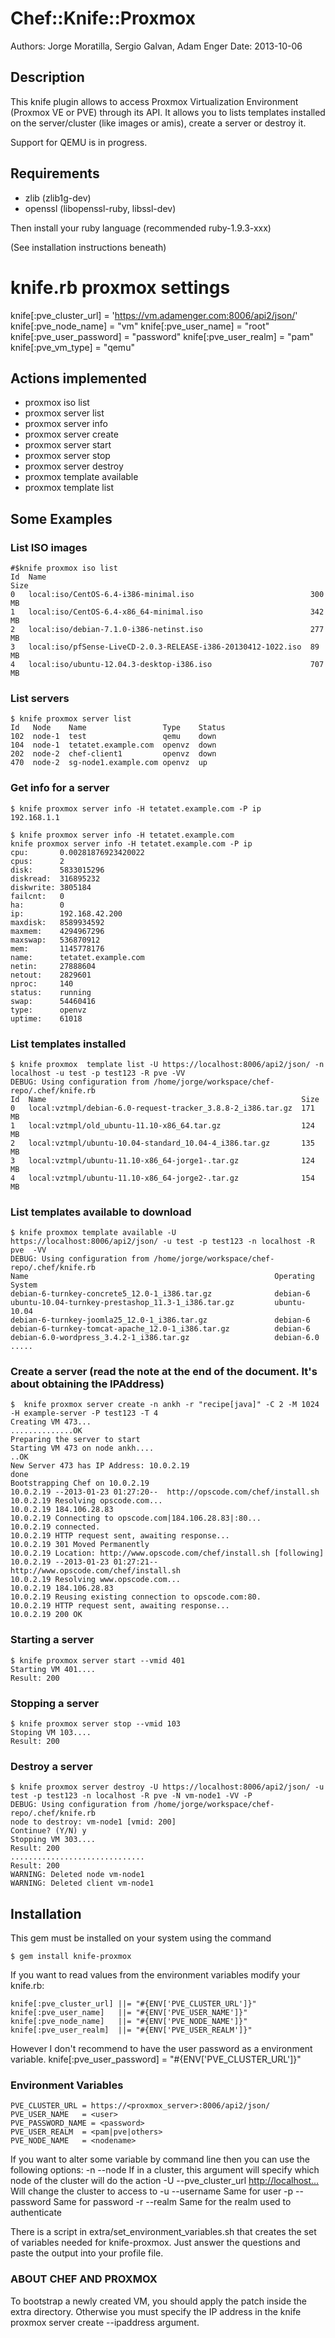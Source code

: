 # Chef::Knife::Proxmox

Authors: Jorge Moratilla, Sergio Galvan, Adam Enger
Date: 2013-10-06


## Description

This knife plugin allows to access Proxmox Virtualization Environment (Proxmox VE or PVE) through its API.
It allows you to lists templates installed on the server/cluster (like images or amis), create a server or
destroy it.

Support for QEMU is in progress. 

## Requirements

* zlib (zlib1g-dev)
* openssl (libopenssl-ruby, libssl-dev)

Then install your ruby language (recommended ruby-1.9.3-xxx)

(See installation instructions beneath)

# knife.rb proxmox settings
knife[:pve_cluster_url] = 'https://vm.adamenger.com:8006/api2/json/'
knife[:pve_node_name] = "vm"
knife[:pve_user_name] = "root"
knife[:pve_user_password] = "password"
knife[:pve_user_realm] = "pam"
knife[:pve_vm_type] = "qemu"

## Actions implemented

+ proxmox iso list
+ proxmox server list
+ proxmox server info
+ proxmox server create
+ proxmox server start
+ proxmox server stop
+ proxmox server destroy
+ proxmox template available
+ proxmox template list

## Some Examples

### List ISO images
    #$knife proxmox iso list
    Id  Name                                                           Size  
    0   local:iso/CentOS-6.4-i386-minimal.iso                          300 MB
    1   local:iso/CentOS-6.4-x86_64-minimal.iso                        342 MB
    2   local:iso/debian-7.1.0-i386-netinst.iso                        277 MB
    3   local:iso/pfSense-LiveCD-2.0.3-RELEASE-i386-20130412-1022.iso  89 MB 
    4   local:iso/ubuntu-12.04.3-desktop-i386.iso                      707 MB

### List servers
    $ knife proxmox server list
    Id   Node    Name                 Type    Status
    102  node-1  test                 qemu    down
    104  node-1  tetatet.example.com  openvz  down
    202  node-2  chef-client1         openvz  down
    470  node-2  sg-node1.example.com openvz  up

### Get info for a server
    $ knife proxmox server info -H tetatet.example.com -P ip
    192.168.1.1

    $ knife proxmox server info -H tetatet.example.com
    knife proxmox server info -H tetatet.example.com -P ip
    cpu:       0.00281876923420022
    cpus:      2
    disk:      5833015296
    diskread:  316895232
    diskwrite: 3805184
    failcnt:   0
    ha:        0
    ip:        192.168.42.200
    maxdisk:   8589934592
    maxmem:    4294967296
    maxswap:   536870912
    mem:       1145778176
    name:      tetatet.example.com
    netin:     27888604
    netout:    2829601
    nproc:     140
    status:    running
    swap:      54460416
    type:      openvz
    uptime:    61018


### List templates installed
    $ knife proxmox  template list -U https://localhost:8006/api2/json/ -n localhost -u test -p test123 -R pve -VV
    DEBUG: Using configuration from /home/jorge/workspace/chef-repo/.chef/knife.rb
    Id  Name                                                         Size
    0   local:vztmpl/debian-6.0-request-tracker_3.8.8-2_i386.tar.gz  171 MB
    1   local:vztmpl/old_ubuntu-11.10-x86_64.tar.gz                  124 MB
    2   local:vztmpl/ubuntu-10.04-standard_10.04-4_i386.tar.gz       135 MB
    3   local:vztmpl/ubuntu-11.10-x86_64-jorge1-.tar.gz              124 MB
    4   local:vztmpl/ubuntu-11.10-x86_64-jorge2-.tar.gz              154 MB


### List templates available to download
    $ knife proxmox template available -U https://localhost:8006/api2/json/ -u test -p test123 -n localhost -R pve  -VV
    DEBUG: Using configuration from /home/jorge/workspace/chef-repo/.chef/knife.rb
    Name                                                       Operating System
    debian-6-turnkey-concrete5_12.0-1_i386.tar.gz              debian-6
    ubuntu-10.04-turnkey-prestashop_11.3-1_i386.tar.gz         ubuntu-10.04
    debian-6-turnkey-joomla25_12.0-1_i386.tar.gz               debian-6
    debian-6-turnkey-tomcat-apache_12.0-1_i386.tar.gz          debian-6
    debian-6.0-wordpress_3.4.2-1_i386.tar.gz                   debian-6.0 .....


### Create a server (read the note at the end of the document.  It's about obtaining the IPAddress)

    $  knife proxmox server create -n ankh -r "recipe[java]" -C 2 -M 1024 -H example-server -P test123 -T 4
    Creating VM 473...
    ..............OK
    Preparing the server to start
    Starting VM 473 on node ankh....
    ..OK
    New Server 473 has IP Address: 10.0.2.19
    done
    Bootstrapping Chef on 10.0.2.19
    10.0.2.19 --2013-01-23 01:27:20--  http://opscode.com/chef/install.sh
    10.0.2.19 Resolving opscode.com...
    10.0.2.19 184.106.28.83
    10.0.2.19 Connecting to opscode.com|184.106.28.83|:80...
    10.0.2.19 connected.
    10.0.2.19 HTTP request sent, awaiting response...
    10.0.2.19 301 Moved Permanently
    10.0.2.19 Location: http://www.opscode.com/chef/install.sh [following]
    10.0.2.19 --2013-01-23 01:27:21--  http://www.opscode.com/chef/install.sh
    10.0.2.19 Resolving www.opscode.com...
    10.0.2.19 184.106.28.83
    10.0.2.19 Reusing existing connection to opscode.com:80.
    10.0.2.19 HTTP request sent, awaiting response...
    10.0.2.19 200 OK


### Starting a server
    $ knife proxmox server start --vmid 401
    Starting VM 401....
    Result: 200


### Stopping a server
    $ knife proxmox server stop --vmid 103
    Stoping VM 103....
    Result: 200


### Destroy a server
    $ knife proxmox server destroy -U https://localhost:8006/api2/json/ -u test -p test123 -n localhost -R pve -N vm-node1 -VV -P
    DEBUG: Using configuration from /home/jorge/workspace/chef-repo/.chef/knife.rb
    node to destroy: vm-node1 [vmid: 200]
    Continue? (Y/N) y
    Stopping VM 303....
    Result: 200
    ..............................
    Result: 200
    WARNING: Deleted node vm-node1
    WARNING: Deleted client vm-node1


## Installation

This gem must be installed on your system using the command

    $ gem install knife-proxmox

If you want to read values from the environment variables modify your knife.rb:

    knife[:pve_cluster_url] ||= "#{ENV['PVE_CLUSTER_URL']}"
    knife[:pve_user_name]   ||= "#{ENV['PVE_USER_NAME']}"
    knife[:pve_node_name]   ||= "#{ENV['PVE_NODE_NAME']}"
    knife[:pve_user_realm]  ||= "#{ENV['PVE_USER_REALM']}"

However I don't recommend to have the user password as a environment variable.
knife[:pve_user_password] = "#{ENV['PVE_CLUSTER_URL']}"

### Environment Variables

    PVE_CLUSTER_URL = https://<proxmox_server>:8006/api2/json/
    PVE_USER_NAME   = <user>
    PVE_PASSWORD_NAME = <password>
    PVE_USER_REALM  = <pam|pve|others>
    PVE_NODE_NAME   = <nodename>

If you want to alter some variable by command line then you can use the following options:
-n --node <node>   If in a cluster, this argument will specify which node of the cluster will do the action
-U --pve_cluster_url <http://localhost...> Will change the cluster to access to
-u --username <user>   Same for user
-p --password <pass>   Same for password
-r --realm    <realm>  Same for the realm used to authenticate

There is a script in extra/set_environment_variables.sh that creates the
set of variables needed for knife-proxmox. Just answer the questions and
paste the output into your profile file.



### ABOUT CHEF AND PROXMOX

To bootstrap a newly created VM, you should apply the patch inside the extra directory.  Otherwise you must
specify the IP address in the knife proxmox server create --ipaddress argument.


